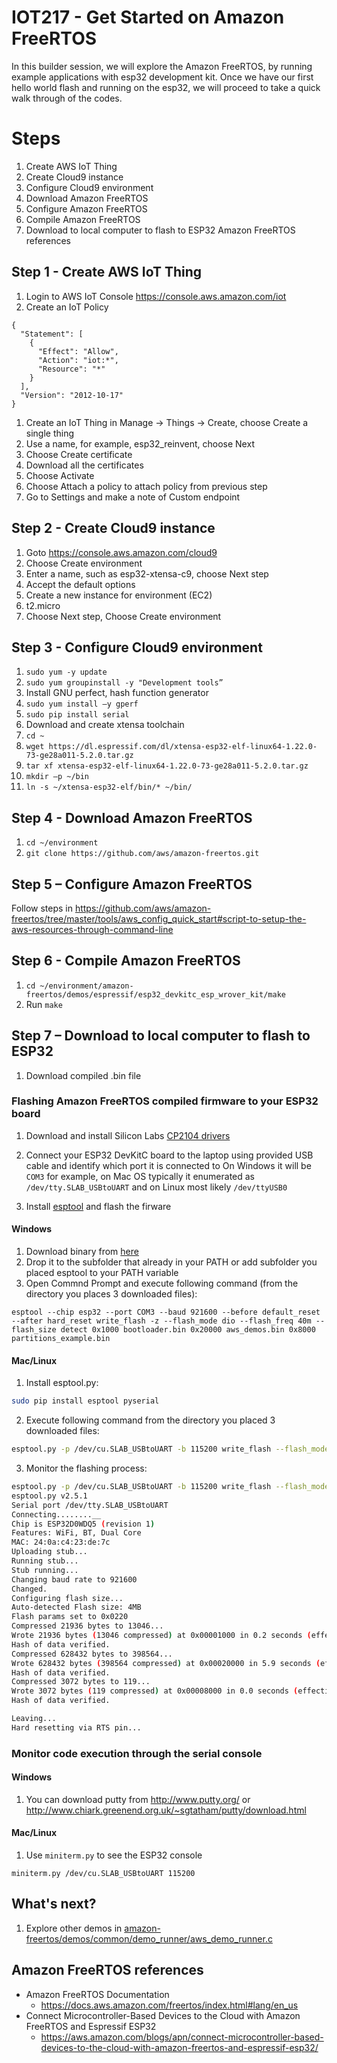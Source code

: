 # IOT217 - Get Started on Amazon FreeRTOS

In this builder session, we will explore the Amazon FreeRTOS, by running example applications with esp32 development kit. Once we have our first hello world flash and running on the esp32, we will proceed to take a quick walk through of the codes.

# Steps	

1. Create AWS IoT Thing
1. Create Cloud9 instance
1. Configure Cloud9 environment
1. Download Amazon FreeRTOS
1. Configure Amazon FreeRTOS
1. Compile Amazon FreeRTOS
1. Download to local computer to flash to ESP32
Amazon FreeRTOS references

## Step 1 - Create AWS IoT Thing

1.	Login to AWS IoT Console https://console.aws.amazon.com/iot
1.	Create an IoT Policy
```
{
  "Statement": [
    {
      "Effect": "Allow",
      "Action": "iot:*",
      "Resource": "*"
    }
  ],
  "Version": "2012-10-17"
}
```
1.	Create an IoT Thing in Manage -> Things -> Create, choose Create a single thing
1.	Use a name, for example, esp32_reinvent, choose Next
1.	Choose Create certificate
1.	Download all the certificates
1.	Choose Activate
1.	Choose Attach a policy to attach policy from previous step
1.	Go to Settings and make a note of Custom endpoint

## Step 2 - Create Cloud9 instance

1.	Goto https://console.aws.amazon.com/cloud9
1.	Choose Create environment
1.	Enter a name, such as esp32-xtensa-c9, choose Next step
1.	Accept the default options
1.	Create a new instance for environment (EC2)
1.	t2.micro
1.	Choose Next step, Choose Create environment

## Step 3 - Configure Cloud9 environment

1.	`sudo yum -y update`
1.	`sudo yum groupinstall -y "Development tools”`
1.	Install GNU perfect, hash function generator
   1.	`sudo yum install –y gperf`
   1.	`sudo pip install serial`
1.	Download and create xtensa toolchain
   1.	`cd ~`
   1.	`wget https://dl.espressif.com/dl/xtensa-esp32-elf-linux64-1.22.0-73-ge28a011-5.2.0.tar.gz`
   1.	`tar xf xtensa-esp32-elf-linux64-1.22.0-73-ge28a011-5.2.0.tar.gz`
1.	`mkdir –p ~/bin`
1.	`ln -s ~/xtensa-esp32-elf/bin/* ~/bin/`

## Step 4 - Download Amazon FreeRTOS

1.	`cd ~/environment`
1.	`git clone https://github.com/aws/amazon-freertos.git`

## Step 5 – Configure Amazon FreeRTOS

Follow steps in https://github.com/aws/amazon-freertos/tree/master/tools/aws_config_quick_start#script-to-setup-the-aws-resources-through-command-line

## Step 6 - Compile Amazon FreeRTOS

1.	`cd ~/environment/amazon-freertos/demos/espressif/esp32_devkitc_esp_wrover_kit/make`
1.	Run `make`

## Step 7 – Download to local computer to flash to ESP32

1.	Download compiled .bin file

### Flashing Amazon FreeRTOS compiled firmware to your ESP32 board 

1. Download and install Silicon Labs [CP2104 drivers](https://www.silabs.com/products/development-tools/software/usb-to-uart-bridge-vcp-drivers)

2. Connect your ESP32 DevKitC board to the laptop using provided USB cable and identify which port it is connected to
On Windows it will be ```COM3``` for example, on Mac OS typically it enumerated as ```/dev/tty.SLAB_USBtoUART``` and on Linux most likely ```/dev/ttyUSB0```

3. Install [esptool](https://github.com/espressif/esptool) and flash the firware

#### Windows
1. Download binary from [here](https://dl.espressif.com/dl/esptool-2.3.1-windows.zip)
1. Drop it to the subfolder that already in your PATH or add subfolder you placed esptool to your PATH variable
1. Open Commnd Prompt and execute following command (from the directory you places 3 downloaded files):
```
esptool --chip esp32 --port COM3 --baud 921600 --before default_reset --after hard_reset write_flash -z --flash_mode dio --flash_freq 40m --flash_size detect 0x1000 bootloader.bin 0x20000 aws_demos.bin 0x8000 partitions_example.bin
```

#### Mac/Linux
1. Install esptool.py:
```bash
sudo pip install esptool pyserial
```
2. Execute following command from the directory you placed 3 downloaded files:
```bash
esptool.py -p /dev/cu.SLAB_USBtoUART -b 115200 write_flash --flash_mode dio --flash_size 2MB 0x20000 aws_demos.bin
```
3. Monitor the flashing process:
```bash
esptool.py -p /dev/cu.SLAB_USBtoUART -b 115200 write_flash --flash_mode dio --flash_size 2MB 0x20000 aws_demos.bin
esptool.py v2.5.1
Serial port /dev/tty.SLAB_USBtoUART
Connecting........__
Chip is ESP32D0WDQ5 (revision 1)
Features: WiFi, BT, Dual Core
MAC: 24:0a:c4:23:de:7c
Uploading stub...
Running stub...
Stub running...
Changing baud rate to 921600
Changed.
Configuring flash size...
Auto-detected Flash size: 4MB
Flash params set to 0x0220
Compressed 21936 bytes to 13046...
Wrote 21936 bytes (13046 compressed) at 0x00001000 in 0.2 seconds (effective 1145.0 kbit/s)...
Hash of data verified.
Compressed 628432 bytes to 398564...
Wrote 628432 bytes (398564 compressed) at 0x00020000 in 5.9 seconds (effective 854.5 kbit/s)...
Hash of data verified.
Compressed 3072 bytes to 119...
Wrote 3072 bytes (119 compressed) at 0x00008000 in 0.0 seconds (effective 3255.9 kbit/s)...
Hash of data verified.

Leaving...
Hard resetting via RTS pin...
```

### Monitor code execution through the serial console

#### Windows

1. You can download putty from http://www.putty.org/ or http://www.chiark.greenend.org.uk/~sgtatham/putty/download.html

#### Mac/Linux

1. Use ```miniterm.py``` to see the ESP32 console

```
miniterm.py /dev/cu.SLAB_USBtoUART 115200
```

## What's next?

1. Explore other demos in [amazon-freertos/demos/common/demo_runner/aws_demo_runner.c](https://github.com/aws/amazon-freertos/blob/master/demos/common/demo_runner/aws_demo_runner.c)

## Amazon FreeRTOS references

* Amazon FreeRTOS Documentation
   * https://docs.aws.amazon.com/freertos/index.html#lang/en_us
* Connect Microcontroller-Based Devices to the Cloud with Amazon FreeRTOS and Espressif ESP32
   * https://aws.amazon.com/blogs/apn/connect-microcontroller-based-devices-to-the-cloud-with-amazon-freertos-and-espressif-esp32/


